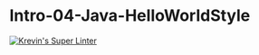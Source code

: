 # Intro-04-Java-HelloWorldStyle
[![Krevin's Super Linter](https://github.com/ICS4U-Programming-KevinC/Intro-04-Java-HelloWorldStyle/blob/main/.github/workflows/Github's%20Super%20Linter/badge.svg)](https://github.com/ICS4U-Programming-KevinC/Intro-04-Java-HelloWorldStyle/actions)
